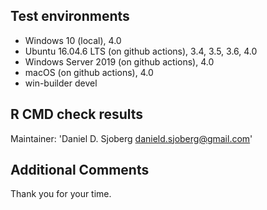 ## Test environments
* Windows 10 (local), 4.0
* Ubuntu 16.04.6 LTS (on github actions), 3.4, 3.5, 3.6, 4.0
* Windows Server 2019 (on github actions), 4.0
* macOS (on github actions), 4.0
* win-builder devel

## R CMD check results
  Maintainer: 'Daniel D. Sjoberg <danield.sjoberg@gmail.com>'

## Additional Comments

Thank you for your time.
